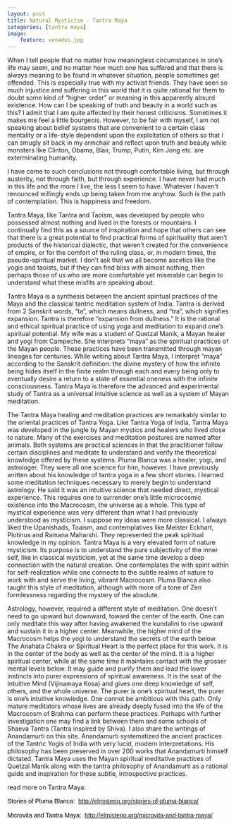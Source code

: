 ```yaml
---
layout: post
title: Natural Mysticism - Tantra Maya
categories: [tantra maya] 
image:
    feature: venados.jpg
---
```

When I tell people that no matter how meaningless circumstances in one’s life may seem, and no matter how much one has suffered and that there is always meaning to be found in whatever situation, people sometimes get offended. This is especially true with my activist friends. They have seen so much injustice and suffering in this world that it is quite rational for them to doubt some kind of “higher order” or meaning in this apparently absurd existence. How can I be speaking of truth and beauty in a world such as this? I admit that I am quite affected by their honest criticisms. Sometimes it makes me feel a little bourgeois. However, to be fair with myself, I am not speaking about belief systems that are convenient to a certain class mentality or a life-style dependent upon the exploitation of others so that I can smugly sit back in my armchair and reflect upon truth and beauty while monsters like Clinton, Obama, Blair, Trump, Putin, Kim Jong etc. are exterminating humanity.

I have come to such conclusions not through comfortable living, but through austerity, not through faith, but through experience. I have never had much in this life and the more I live, the less I seem to have. Whatever I haven’t renounced willingly ends up being taken from me anyhow. Such is the path of contemplation. This is happiness and freedom.

Tantra Maya, like Tantra and Taoism, was developed by people who possessed almost nothing and lived in the forests or mountains. I continually find this as a source of inspiration and hope that others can see that there is a great potential to find practical forms of spirituality that aren’t products of the historical dialectic, that weren’t created for the convenience of empire, or for the comfort of the ruling class, or, in modern times, the pseudo-spiritual market. I don’t ask that we all become ascetics like the yogis and taoists, but if they can find bliss with almost nothing, then perhaps those of us who are more comfortable yet miserable can begin to understand what these misfits are speaking about.

Tantra Maya is a synthesis between the ancient spiritual practices of the Maya and the classical tantric meditation system of India. Tantra is derived from 2 Sanskrit words, “ta”, which means dullness, and “tra”, which signifies expansion. Tantra is therefore “expansion from dullness.” It is the rational and ethical spiritual practice of using yoga and meditation to expand one’s spiritual potential. My wife was a student of Quetzal Manik, a Mayan healer and yogi from Campeche. She interprets “maya” as the spiritual practices of the Mayan people. These practices have been transmitted through mayan lineages for centuries. While writing about Tantra Maya, I interpret “maya” according to the Sanskrit definition: the divine mystery of how the infinite being hides itself in the finite realm through each and every being only to eventually desire a return to a state of essential oneness with the infinite consciousness. Tantra Maya is therefore the advanced and experimental study of Tantra as a universal intuitive science as well as a system of Mayan meditation. 

The Tantra Maya healing and meditation practices are remarkably similar to the oriental practices of Tantra Yoga. Like Tantra Yoga of India, Tantra Maya was developed in the jungle by Mayan mystics and healers who lived close to nature. Many of the exercises and meditation postures are named after animals. Both systems are practical sciences in that the practitioner follow certain disciplines and meditate to understand and verify the theoretical knowledge offered by these systems. 
Pluma Blanca was a healer, yogi, and astrologer. They were all one science for him, however.  I have previously written about his knowledge of tantra yoga in a few short stories.  I learned some meditation techniques necessary to merely begin to understand astrology. He said it was an intuitive science that needed direct, mystical experience. This requires one to surrender one’s little microcosmic existence into the Macrocosm, the universe as a whole. This type of mystical experience was very different than what I had previously understood as mysticism. I suppose my ideas were more classical. I always liked the Upanishads, Toaism, and contemplatives like Meister Eckhart, Plotinus and Ramana Maharshi. They represented the peak spiritual knowledge in my opinion. Tantra Maya is a very elevated form of nature mysticism. Its purpose is to understand the pure subjectivity of the inner self, like in classical mysticism, yet at the same time develop a deep connection with the natural creation. One contemplates the with spirit within for self-realization while one connects to the subtle realms of nature to work with and serve the living, vibrant Macrocosm. Pluma Blanca also taught this style of meditation, although with more of a tone of Zen formlessness regarding the mystery of the absolute.

Astrology, however, required a different style of meditation. One doesn’t need to go upward but downward, toward the center of the earth. One can only meditate this way after having awakened the kundalini to rise upward and sustain it in a higher center. Meanwhile, the higher mind of the Macrocosm helps the yogi to understand the secrets of the earth below. The Anahata Chakra or Spiritual Heart is the perfect place for this work. It is in the center of the body as well as the center of the mind. It is a higher spiritual center, while at the same time it maintains contact with the grosser mental levels below. It may guide and purify them and lead the lower instincts into purer expressions of spiritual awareness. It is the seat of the Intuitive Mind (Vijinamaya Kosa) and gives one deep knowledge of self, others, and the whole universe. The purer is one’s spiritual heart, the purer is one’s intuitive knowledge. One cannot be ambitious with this path. Only mature meditators whose lives are already deeply fused into the life of the Macrocosm of Brahma can perform these practices. Perhaps with further investigation one may find a link between them and some schools of Shaeva Tantra (Tantra inspired by Shiva). I also share the writings of Anandamurti on this site. Anandamurti systematized the ancient practices of the Tantric Yogis of India with very lucid, modern interpretations. His philosophy has been preserved in over 200 works that Anandamurti himself dictated. Tantra Maya uses the Mayan spiritual meditative practices of Quetzal Manik along with the tantra philosophy of Anandamurti as a rational guide and inspiration for these subtle, introspective practices.

read more on Tantra Maya:

<p><span style="color: #000000; font-family: Helvetica, Arial, sans-serif;"><span style="font-size: 14px; line-height: 18px; white-space: pre-line; -webkit-tap-highlight-color: rgba(255, 255, 255, 0);">Stories of Pluma Blanca: &nbsp;<a href="http://elmisterio.org/stories-of-pluma-blanca/" target="_blank" rel="noopener noreferrer">http://elmisterio.org/stories-of-pluma-blanca/</a></span></span></p>
<p><span style="color: #000000; font-family: Helvetica, Arial, sans-serif;"><span style="font-size: 14px; line-height: 18px; white-space: pre-line; -webkit-tap-highlight-color: rgba(255, 255, 255, 0);">Microvita and Tantra Maya: &nbsp;<a href="http://elmisterio.org/microvita-and-tantra-maya/" target="_blank" rel="noopener noreferrer">http://elmisterio.org/microvita-and-tantra-maya/</a></span></span></p>

